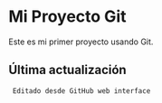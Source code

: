 # Mi Proyecto Git

Este es mi primer proyecto usando Git.
## Última actualización
     Editado desde GitHub web interface
